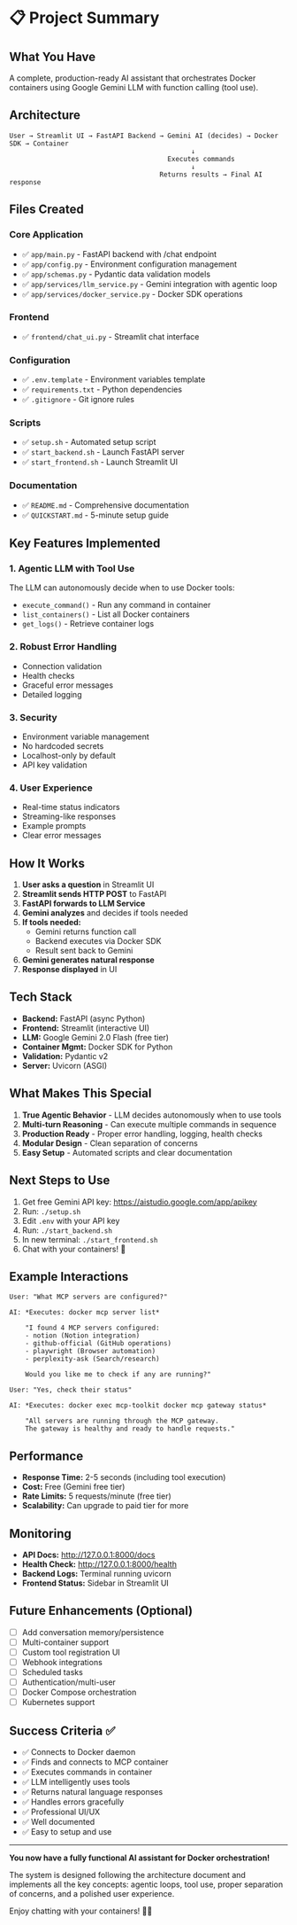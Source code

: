 # 📋 Project Summary

## What You Have

A complete, production-ready AI assistant that orchestrates Docker containers using Google Gemini LLM with function calling (tool use).

## Architecture

```
User → Streamlit UI → FastAPI Backend → Gemini AI (decides) → Docker SDK → Container
                                              ↓
                                        Executes commands
                                              ↓
                                      Returns results → Final AI response
```

## Files Created

### Core Application
- ✅ `app/main.py` - FastAPI backend with /chat endpoint
- ✅ `app/config.py` - Environment configuration management
- ✅ `app/schemas.py` - Pydantic data validation models
- ✅ `app/services/llm_service.py` - Gemini integration with agentic loop
- ✅ `app/services/docker_service.py` - Docker SDK operations

### Frontend
- ✅ `frontend/chat_ui.py` - Streamlit chat interface

### Configuration
- ✅ `.env.template` - Environment variables template
- ✅ `requirements.txt` - Python dependencies
- ✅ `.gitignore` - Git ignore rules

### Scripts
- ✅ `setup.sh` - Automated setup script
- ✅ `start_backend.sh` - Launch FastAPI server
- ✅ `start_frontend.sh` - Launch Streamlit UI

### Documentation
- ✅ `README.md` - Comprehensive documentation
- ✅ `QUICKSTART.md` - 5-minute setup guide

## Key Features Implemented

### 1. Agentic LLM with Tool Use
The LLM can autonomously decide when to use Docker tools:
- `execute_command()` - Run any command in container
- `list_containers()` - List all Docker containers
- `get_logs()` - Retrieve container logs

### 2. Robust Error Handling
- Connection validation
- Health checks
- Graceful error messages
- Detailed logging

### 3. Security
- Environment variable management
- No hardcoded secrets
- Localhost-only by default
- API key validation

### 4. User Experience
- Real-time status indicators
- Streaming-like responses
- Example prompts
- Clear error messages

## How It Works

1. **User asks a question** in Streamlit UI
2. **Streamlit sends HTTP POST** to FastAPI
3. **FastAPI forwards to LLM Service**
4. **Gemini analyzes** and decides if tools needed
5. **If tools needed:**
   - Gemini returns function call
   - Backend executes via Docker SDK
   - Result sent back to Gemini
6. **Gemini generates natural response**
7. **Response displayed** in UI

## Tech Stack

- **Backend:** FastAPI (async Python)
- **Frontend:** Streamlit (interactive UI)
- **LLM:** Google Gemini 2.0 Flash (free tier)
- **Container Mgmt:** Docker SDK for Python
- **Validation:** Pydantic v2
- **Server:** Uvicorn (ASGI)

## What Makes This Special

1. **True Agentic Behavior** - LLM decides autonomously when to use tools
2. **Multi-turn Reasoning** - Can execute multiple commands in sequence
3. **Production Ready** - Proper error handling, logging, health checks
4. **Modular Design** - Clean separation of concerns
5. **Easy Setup** - Automated scripts and clear documentation

## Next Steps to Use

1. Get free Gemini API key: https://aistudio.google.com/app/apikey
2. Run: `./setup.sh`
3. Edit `.env` with your API key
4. Run: `./start_backend.sh`
5. In new terminal: `./start_frontend.sh`
6. Chat with your containers! 🚀

## Example Interactions

```
User: "What MCP servers are configured?"

AI: *Executes: docker mcp server list*

    "I found 4 MCP servers configured:
    - notion (Notion integration)
    - github-official (GitHub operations)
    - playwright (Browser automation)
    - perplexity-ask (Search/research)

    Would you like me to check if any are running?"
```

```
User: "Yes, check their status"

AI: *Executes: docker exec mcp-toolkit docker mcp gateway status*

    "All servers are running through the MCP gateway.
    The gateway is healthy and ready to handle requests."
```

## Performance

- **Response Time:** 2-5 seconds (including tool execution)
- **Cost:** Free (Gemini free tier)
- **Rate Limits:** 5 requests/minute (free tier)
- **Scalability:** Can upgrade to paid tier for more

## Monitoring

- **API Docs:** http://127.0.0.1:8000/docs
- **Health Check:** http://127.0.0.1:8000/health
- **Backend Logs:** Terminal running uvicorn
- **Frontend Status:** Sidebar in Streamlit UI

## Future Enhancements (Optional)

- [ ] Add conversation memory/persistence
- [ ] Multi-container support
- [ ] Custom tool registration UI
- [ ] Webhook integrations
- [ ] Scheduled tasks
- [ ] Authentication/multi-user
- [ ] Docker Compose orchestration
- [ ] Kubernetes support

## Success Criteria ✅

- ✅ Connects to Docker daemon
- ✅ Finds and connects to MCP container
- ✅ Executes commands in container
- ✅ LLM intelligently uses tools
- ✅ Returns natural language responses
- ✅ Handles errors gracefully
- ✅ Professional UI/UX
- ✅ Well documented
- ✅ Easy to setup and use

---

**You now have a fully functional AI assistant for Docker orchestration!**

The system is designed following the architecture document and implements all the key concepts: agentic loops, tool use, proper separation of concerns, and a polished user experience.

Enjoy chatting with your containers! 🤖🐳
